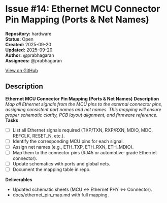 # Issue #14: Ethernet MCU Connector Pin Mapping (Ports & Net Names)

**Repository:** hardware  
**Status:** Open  
**Created:** 2025-09-20  
**Updated:** 2025-09-20  
**Author:** @prabhagaran  
**Assignees:** @prabhagaran  

[View on GitHub](https://github.com/Simtestlab/hardware/issues/14)

## Description

**Ethernet MCU Connector Pin Mapping (Ports & Net Names)**
**Description**
_Map all Ethernet signals from the MCU pins to the external connector pins, assigning consistent port names and net names.
This mapping will ensure proper schematic clarity, PCB layout alignment, and firmware reference._
**Tasks**

- [ ]  List all Ethernet signals required (TXP/TXN, RXP/RXN, MDIO, MDC, REFCLK, RESET_N, etc.).
- [ ]  Identify the corresponding MCU pins for each signal.
- [ ]  Assign net names (e.g., ETH_TXP, ETH_RXN, ETH_MDIO).
- [ ]  Map them to the connector pins (RJ45 or automotive-grade Ethernet connector).
- [ ]  Update schematics with ports and global nets.
- [ ]  Document the mapping table in repo.

**Deliverables**

- Updated schematic sheets (MCU ↔ Ethernet PHY ↔ Connector).
- docs/ethernet_pin_map.md with full mapping.